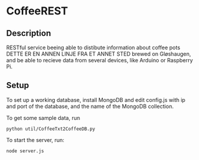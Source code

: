 CoffeeREST
==========

Description
-----------

RESTful service beeing able to distibute information about coffee pots 
DETTE ER EN ANNEN LINJE FRA ET ANNET STED
brewed on Gløshaugen, and be able to recieve data from several devices, 
like Arduino or Raspberry Pi.


Setup
-----

To set up a working database, install MongoDB and edit config.js with ip and port of the database, and the name of the MongoDB collection.

To get some sample data, run

    python util/CoffeeTxt2CoffeeDB.py

To start the server, run:

    node server.js


